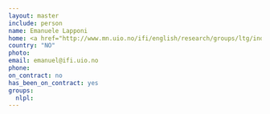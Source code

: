 ```yaml
---
layout: master
include: person
name: Emanuele Lapponi
home: <a href="http://www.mn.uio.no/ifi/english/research/groups/ltg/index.html">UIO, LTG</a>
country: "NO"
photo:
email: emanuel@ifi.uio.no
phone:
on_contract: no
has_been_on_contract: yes
groups:
  nlpl:
---
```

